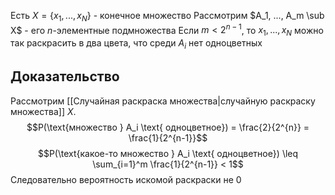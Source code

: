 Есть $X = \{x_1, ..., x_N\}$ - конечное множество
Рассмотрим $A_1, ..., A_m \sub X$ - его $n$-элементные подмножества
Если $m < 2^{n-1}$, то $x_1, ..., x_N$ можно так раскрасить в два цвета, что среди $A_i$ нет одноцветных
## Доказательство
Рассмотрим [[Случайная раскраска множества|случайную раскраску множества]]  $X$. 
$$P(\text{множество } A_i \text{ одноцветное}) = \frac{2}{2^{n}} = \frac{1}{2^{n-1}}$$
$$P(\text{какое-то множество } A_i \text{ одноцветное}) \leq \sum_{i=1}^m \frac{1}{2^{n-1}} < 1$$
Следовательно вероятность искомой раскраски не $0$
